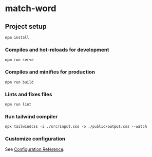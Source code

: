 # match-word

## Project setup
```
npm install
```

### Compiles and hot-reloads for development
```
npm run serve
```

### Compiles and minifies for production
```
npm run build
```

### Lints and fixes files
```
npm run lint
```

### Run tailwind compiler
```
npx tailwindcss -i ./src/input.css -o ./public/output.css --watch
```

### Customize configuration
See [Configuration Reference](https://cli.vuejs.org/config/).
